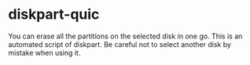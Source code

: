# diskpart-quic
You can erase all the partitions on the selected disk in one go. This is an automated script of diskpart. Be careful not to select another disk by mistake when using it.
